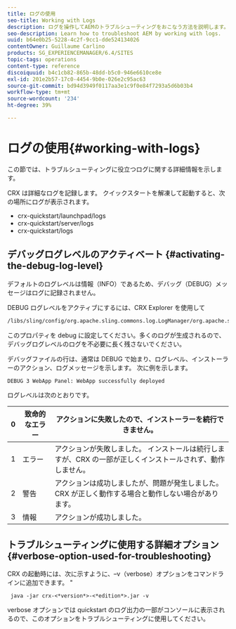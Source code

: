 ```yaml
---
title: ログの使用
seo-title: Working with Logs
description: ログを操作してAEMのトラブルシューティングをおこなう方法を説明します。
seo-description: Learn how to troubleshoot AEM by working with logs.
uuid: b64e0b25-5228-4c2f-9cc1-dde524134026
contentOwner: Guillaume Carlino
products: SG_EXPERIENCEMANAGER/6.4/SITES
topic-tags: operations
content-type: reference
discoiquuid: b4c1cb82-865b-48dd-b5c0-946e6610ce8e
exl-id: 201e2b57-17c0-4454-9b0e-026e2c95ac63
source-git-commit: bd94d3949f0117aa3e1c9f0e84f7293a5d6b03b4
workflow-type: tm+mt
source-wordcount: '234'
ht-degree: 39%

---
```


# ログの使用{#working-with-logs}

この節では、トラブルシューティングに役立つログに関する詳細情報を示します。

CRX は詳細なログを記録します。 クイックスタートを解凍して起動すると、次の場所にログが表示されます。

* crx-quickstart/launchpad/logs
* crx-quickstart/server/logs
* crx-quickstart/logs

## デバッグログレベルのアクティベート {#activating-the-debug-log-level}

デフォルトのログレベルは情報（INFO）であるため、デバッグ（DEBUG）メッセージはログに記録されません。

DEBUG ログレベルをアクティブにするには、CRX Explorer を使用して

```xml
/libs/sling/config/org.apache.sling.commons.log.LogManager/org.apache.sling.commons.log.level
```

このプロパティを debug に設定してください。多くのログが生成されるので、デバッグログレベルのログを不必要に長く残さないでください。

デバッグファイルの行は、通常は DEBUG で始まり、ログレベル、インストーラーのアクション、ログメッセージを示します。 次に例を示します。

```xml
DEBUG 3 WebApp Panel: WebApp successfully deployed
```

ログレベルは次のとおりです。

| 0 | 致命的なエラー | アクションに失敗したので、インストーラーを続行できません。 |
|---|---|---|
| 1 | エラー | アクションが失敗しました。 インストールは続行しますが、CRX の一部が正しくインストールされず、動作しません。 |
| 2 | 警告 | アクションは成功しましたが、問題が発生しました。 CRX が正しく動作する場合と動作しない場合があります。 |
| 3 | 情報 | アクションが成功しました。 |

## トラブルシューティングに使用する詳細オプション {#verbose-option-used-for-troubleshooting}

CRX の起動時には、次に示すように、–v（verbose）オプションをコマンドラインに追加できます。 &quot;

` java -jar crx-<*version*>-<*edition*>.jar -v`

verbose オプションでは quickstart のログ出力の一部がコンソールに表示されるので、このオプションをトラブルシューティングに使用してください。
